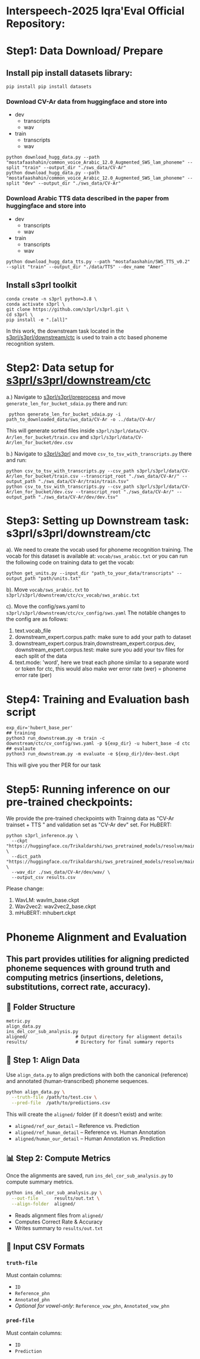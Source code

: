 # Interspeech-2025 Iqra'Eval Official Repository: 
# Step1: Data Download/ Prepare
## Install pip install datasets library:
```pip install pip install datasets ```
### Download CV-Ar data from huggingface and store into 
 - dev
   - transcripts
   - wav
 - train
   - transcripts
   - wav
 ```
python download_hugg_data.py --path "mostafaashahin/common_voice_Arabic_12.0_Augmented_SWS_lam_phoneme" --split "train" --output_dir "./sws_data/CV-Ar"
python download_hugg_data.py --path "mostafaashahin/common_voice_Arabic_12.0_Augmented_SWS_lam_phoneme" --split "dev" --output_dir "./sws_data/CV-Ar"

```
### Download Arabic TTS data described in the paper from huggingface and store into 
 - dev
   - transcripts
   - wav
 - train
   - transcripts
   - wav
```
python download_hugg_data_tts.py --path "mostafaashahin/SWS_TTS_v0.2" --split "train" --output_dir "./data/TTS" --dev_name "Amer"
```
## Install s3prl toolkit
```
conda create -n s3prl python=3.8 \
conda activate s3prl \
git clone https://github.com/s3prl/s3prl.git \
cd s3prl \
pip install -e ".[all]"
```
In this work, the downstream task located in the [s3prl/s3prl/downstream/ctc](https://github.com/s3prl/s3prl/tree/main/s3prl/downstream/ctc) is used to train a ctc based phoneme recognition system.

# Step2: Data setup for [s3prl/s3prl/downstream/ctc](https://github.com/s3prl/s3prl/tree/main/s3prl/downstream/ctc)

a.) 
Navigate to [s3prl/s3prl/preprocess](https://github.com/s3prl/s3prl/tree/main/s3prl/preprocess) and move  ``` generate_len_for_bucket_sdaia.py ``` there and run:

``` python generate_len_for_bucket_sdaia.py -i path_to_downloaded_data/sws_data/CV-Ar -o ../data/CV-Ar/```

This will generate sorted files inside ```s3prl/s3prl/data/CV-Ar/len_for_bucket/train.csv``` and ```s3prl/s3prl/data/CV-Ar/len_for_bucket/dev.csv```

b.) 
Navigate to [s3prl/s3prl](https://github.com/s3prl/s3prl/tree/main/s3prl/) and move  ``` csv_to_tsv_with_transcripts.py ``` there and run:

```
python csv_to_tsv_with_transcripts.py --csv_path s3prl/s3prl/data/CV-Ar/len_for_bucket/train.csv --transcript_root "./sws_data/CV-Ar/" --output_path "./sws_data/CV-Ar/train/train.tsv"
python csv_to_tsv_with_transcripts.py --csv_path s3prl/s3prl/data/CV-Ar/len_for_bucket/dev.csv --transcript_root "./sws_data/CV-Ar/" --output_path "./sws_data/CV-Ar/dev/dev.tsv"
```

# Step3: Setting up Downstream task: s3prl/s3prl/downstream/ctc

a). We need to create the vocab used for phoneme recognition training. The vocab for this dataset is available at: ```vocab/sws_arabic.txt``` or you can run the following code on training data to get the vocab:
```
python get_units.py --input_dir "path_to_your_data/transcripts" --output_path "path/units.txt"
```
b). Move ```vocab/sws_arabic.txt``` to ```s3prl/s3prl/downstream/ctc/cv_vocab/sws_arabic.txt```

c). Move the config/sws.yaml to  ```s3prl/s3prl/downstream/ctc/cv_config/sws.yaml```
The notable changes to the config are as follows:
 1. text.vocab_file
 2. downstream_expert.corpus.path: make sure to add your path to dataset
 3. downstream_expert.corpus.train,downstream_expert.corpus.dev, downstream_expert.corpus.test: make sure you add your tsv files for each split of the data
 4. text.mode: 'word', here we treat each phone similar to a separate word or token for ctc, this would also make wer error rate (wer) = phoneme error rate (per)

# Step4: Training and Evaluation bash script
```
exp_dir='hubert_base_per'
## training
python3 run_downstream.py -m train -c downstream/ctc/cv_config/sws.yaml -p ${exp_dir} -u hubert_base -d ctc
## evalaute
python3 run_downstream.py -m evaluate -e ${exp_dir}/dev-best.ckpt
```
This will give you ther PER for our task

# Step5: Running inference on our pre-trained checkpoints:
We provide the pre-trained checkpoints with Trainng data as "CV-Ar trainset + TTS " and validation set as "CV-Ar dev" set.
For HuBERT:
```
python s3prl_inference.py \
  --ckpt "https://huggingface.co/Trikaldarshi/sws_pretrained_models/resolve/main/hubert_base.ckpt" \
  --dict_path "https://huggingface.co/Trikaldarshi/sws_pretrained_models/resolve/main/sws_arabic.txt" \
  --wav_dir ./sws_data/CV-Ar/dev/wav/ \
  --output_csv results.csv
```
Please change:
 1. WavLM: wavlm_base.ckpt
 2. Wav2vec2: wav2vec2_base.ckpt
 3. mHuBERT: mhubert.ckpt

# Phoneme Alignment and Evaluation

This part provides utilities for aligning predicted phoneme sequences with ground truth and computing metrics (insertions, deletions, substitutions, correct rate, accuracy). 
---

## 📂 Folder Structure

```text
metric.py
align_data.py
ins_del_cor_sub_analysis.py
aligned/                  # Output directory for alignment details
results/                  # Directory for final summary reports
```

## 🔧 Step 1: Align Data

Use `align_data.py` to align predictions with both the canonical (reference) and annotated (human-transcribed) phoneme sequences.

```bash
python align_data.py \
  --truth-file /path/to/test.csv \
  --pred-file  /path/to/predictions.csv
```

This will create the `aligned/` folder (if it doesn’t exist) and write:

- `aligned/ref_our_detail` – Reference vs. Prediction  
- `aligned/ref_human_detail` – Reference vs. Human Annotation  
- `aligned/human_our_detail` – Human Annotation vs. Prediction  


## 📊 Step 2: Compute Metrics

Once the alignments are saved, run `ins_del_cor_sub_analysis.py` to compute summary metrics.

```bash
python ins_del_cor_sub_analysis.py \
  --out-file      results/out.txt \
  --align-folder  aligned/
```

- Reads alignment files from `aligned/`
- Computes Correct Rate & Accuracy
- Writes summary to `results/out.txt`

## 📝 Input CSV Formats

### `truth-file`
Must contain columns:
- `ID`
- `Reference_phn`
- `Annotated_phn`
- _Optional for vowel-only_: `Reference_vow_phn`, `Annotated_vow_phn`

### `pred-file`
Must contain columns:
- `ID`
- `Prediction`
